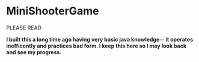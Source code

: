 # MiniShooterGame

PLEASE READ

**I built this a long time ago having very basic java knowledge-- it operates inefficently and practices bad form. I keep this here so I may look back and see my progress.**
